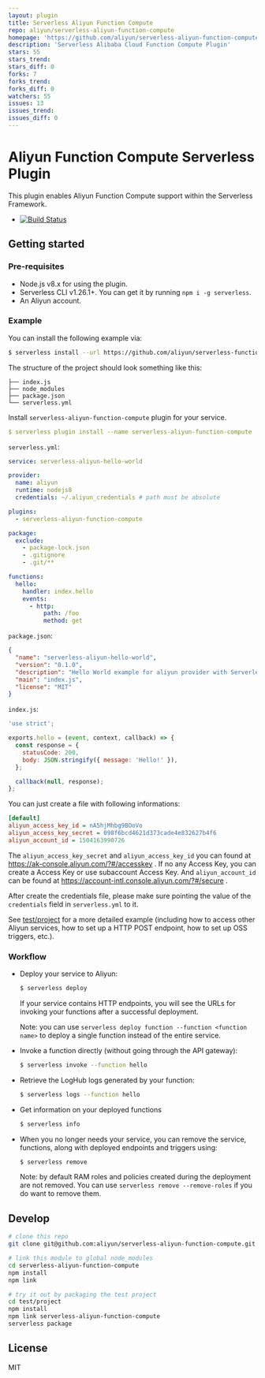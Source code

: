 ```yaml
---
layout: plugin
title: Serverless Aliyun Function Compute
repo: aliyun/serverless-aliyun-function-compute
homepage: 'https://github.com/aliyun/serverless-aliyun-function-compute'
description: 'Serverless Alibaba Cloud Function Compute Plugin'
stars: 55
stars_trend: 
stars_diff: 0
forks: 7
forks_trend: 
forks_diff: 0
watchers: 55
issues: 13
issues_trend: 
issues_diff: 0
---
```



# Aliyun Function Compute Serverless Plugin

This plugin enables Aliyun Function Compute support within the Serverless Framework.

- [![Build Status](https://travis-ci.org/aliyun/serverless-aliyun-function-compute.svg?branch=master)](https://travis-ci.org/aliyun/serverless-aliyun-function-compute)

## Getting started

### Pre-requisites

* Node.js v8.x for using the plugin.
* Serverless CLI v1.26.1+. You can get it by running `npm i -g serverless`.
* An Aliyun account.

### Example

You can install the following example via:

```sh
$ serverless install --url https://github.com/aliyun/serverless-function-compute-examples/tree/master/aliyun-nodejs
```

The structure of the project should look something like this:

```
├── index.js
├── node_modules
├── package.json
└── serverless.yml
```

Install `serverless-aliyun-function-compute` plugin for your service.

```yaml
$ serverless plugin install --name serverless-aliyun-function-compute
```

`serverless.yml`:

```yaml
service: serverless-aliyun-hello-world

provider:
  name: aliyun
  runtime: nodejs8
  credentials: ~/.aliyun_credentials # path must be absolute

plugins:
  - serverless-aliyun-function-compute

package:
  exclude:
    - package-lock.json
    - .gitignore
    - .git/**

functions:
  hello:
    handler: index.hello
    events:
      - http:
          path: /foo
          method: get
```

`package.json`:

```json
{
  "name": "serverless-aliyun-hello-world",
  "version": "0.1.0",
  "description": "Hello World example for aliyun provider with Serverless Framework.",
  "main": "index.js",
  "license": "MIT"
}
```

`index.js`:

```js
'use strict';

exports.hello = (event, context, callback) => {
  const response = {
    statusCode: 200,
    body: JSON.stringify({ message: 'Hello!' }),
  };

  callback(null, response);
};
```

You can just create a file with following informations:

```ini
[default]
aliyun_access_key_id = nA5hjMhbg9BOoVo
aliyun_access_key_secret = 098f6bcd4621d373cade4e832627b4f6
aliyun_account_id = 1504163990726
```

The `aliyun_access_key_secret` and `aliyun_access_key_id` you can found at https://ak-console.aliyun.com/?#/accesskey . If no any Access Key, you can create a Access Key or use subaccount Access Key. And `aliyun_account_id` can be found at https://account-intl.console.aliyun.com/?#/secure .

After create the credentials file, please make sure pointing the value of the `credentials` field in `serverless.yml` to it.

See [test/project](./test/project) for a more detailed example (including how to access other Aliyun services, how to set up a HTTP POST endpoint, how to set up OSS triggers, etc.).

### Workflow

* Deploy your service to Aliyun:

  ```sh
  $ serverless deploy
  ```

  If your service contains HTTP endpoints, you will see the URLs for invoking your functions after a successful deployment.

  Note: you can use `serverless deploy function --function <function name>` to deploy a single function instead of the entire service.
* Invoke a function directly (without going through the API gateway):

  ```sh
  $ serverless invoke --function hello
  ```
* Retrieve the LogHub logs generated by your function:

  ```sh
  $ serverless logs --function hello
  ```
* Get information on your deployed functions

  ```sh
  $ serverless info
  ```
* When you no longer needs your service, you can remove the service, functions, along with deployed endpoints and triggers using:

  ```sh
  $ serverless remove
  ```

  Note: by default RAM roles and policies created during the deployment are not removed. You can use `serverless remove --remove-roles` if you do want to remove them.

## Develop

```sh
# clone this repo
git clone git@github.com:aliyun/serverless-aliyun-function-compute.git

# link this module to global node_modules
cd serverless-aliyun-function-compute
npm install
npm link

# try it out by packaging the test project
cd test/project
npm install
npm link serverless-aliyun-function-compute
serverless package
```

## License

MIT
